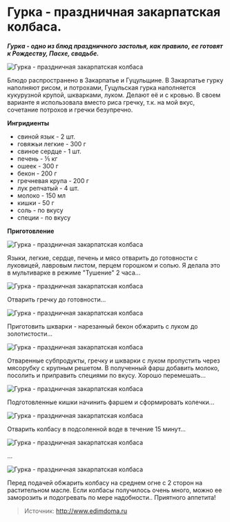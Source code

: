 # Гурка - праздничная закарпатская колбаса.

_**Гурка - одно из блюд  праздничного застолья,  как правило,  ее готовят к Рождеству, Пасхе, свадьбе.**_

![Гурка - праздничная закарпатская колбаса](/images/Kulinar/Myaso/gurka_001.jpg 'Гурка - праздничная закарпатская колбаса')

Блюдо распространено в Закарпатье и Гуцульщине.  В Закарпатье гурку наполняют рисом, и потрохами,  Гуцульская гурка наполняется кукурузной крупой, шкварками, луком. Делают её и с кровью. В своем варианте я использовала вместо риса гречку, т.к. на мой вкус, сочетание потрохов и гречки безупречно.

**Ингридиенты**

- свиной язык - 2 шт.
- говяжьи легкие - 300 г
- свиное сердце - 1 шт.
- печень - ⅕ кг
- ошеек - 300 г
- бекон - 200 г
- гречневая крупа - 200 г
- лук репчатый - 4 шт.
- молоко - 150 мл
- кишки - 50 г
- соль - по вкусу
- специи - по вкусу

**Приготовление**

![Гурка - праздничная закарпатская колбаса](/images/Kulinar/Myaso/gurka_002.jpg 'Гурка - праздничная закарпатская колбаса')

Языки, легкие, сердце, печень и мясо отварить до готовности с луковицей, лавровым листом, перцем горошком и солью. Я делала это в мультиварке в режиме "Тушение" 2 часа...

![Гурка - праздничная закарпатская колбаса](/images/Kulinar/Myaso/grecha_kolbasa02.jpg 'Гурка - праздничная закарпатская колбаса')

Отварить гречку до готовности...

![Гурка - праздничная закарпатская колбаса](/images/Kulinar/Myaso/gurka_003.jpg 'Гурка - праздничная закарпатская колбаса')

Приготовить шкварки - нарезанный бекон обжарить с луком до золотистости...

![Гурка - праздничная закарпатская колбаса](/images/Kulinar/Myaso/gurka_004.jpg 'Гурка - праздничная закарпатская колбаса')

Отваренные субпродукты, гречку и шкварки с луком пропустить через мясорубку с крупным решетом. В полученный фарш добавить молоко, посолить и приправить специями по вкусу. Хорошо перемешать...

![Гурка - праздничная закарпатская колбаса](/images/Kulinar/Myaso/gurka_005.jpg 'Гурка - праздничная закарпатская колбаса')

Подготовленные кишки начинить фаршем и сформировать колечки...

![Гурка - праздничная закарпатская колбаса](/images/Kulinar/Myaso/gurka_006.jpg 'Гурка - праздничная закарпатская колбаса')

Отварить колбасу в подсоленной воде в течение 15 минут...

![Гурка - праздничная закарпатская колбаса](/images/Kulinar/Myaso/gurka_007.jpg 'Гурка - праздничная закарпатская колбаса')

...

![Гурка - праздничная закарпатская колбаса](/images/Kulinar/Myaso/gurka_008.jpg 'Гурка - праздничная закарпатская колбаса')

Перед подачей обжарить колбасу на среднем огне с 2 сторон на растительном масле. Если колбасы получилось очень много, можно ее заморозить и подогревать по мере надобности.. Приятного аппетита!

> Источник: http://www.edimdoma.ru

